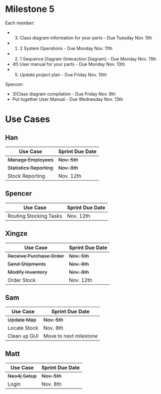 # Milestone 5

Each member:
* 3) Class diagram information for your parts - Due Tuesday Nov. 5th
* 1) 2 System Operations - Due Monday Nov. 11th
* 2) 1 Sequence Diagram (Interaction Diagram) - Due Monday Nov. 11th
* 4f) User manual for your parts - Due Monday Nov. 13th
* 5) Update project plan - Due Friday Nov. 15th

Spencer:
* 3)Class diagram compilation - Due Friday Nov. 8th
* Put together User Manual - Due Wednesday Nov. 13th

Use Cases
=========

Han
---
Use Case | Sprint Due Date
---|---
~~Manage Employees~~ | ~~Nov. 5th~~ 
~~Statistics Reporting~~ | ~~Nov. 8th~~
Stock Reporting | Nov. 12th

Spencer
-------
Use Case | Sprint Due Date
---|---
Routing Stocking Tasks | Nov. 12th

Xingze
------
Use Case | Sprint Due Date
---|---
~~Receive Purchase Order~~ | ~~Nov. 5th~~
~~Send Shipments~~ | ~~Nov. 8th~~
~~Modify Inventory~~ | ~~Nov. 8th~~
Order Stock | Nov. 12th

Sam
---
Use Case | Sprint Due Date
---|---
~~Update Map~~ | ~~Nov. 5th~~
Locate Stock | Nov. 8th
Clean up GUI | Move to next milestone

Matt
----
Use Case | Sprint Due Date
---|---
~~Neo4j Setup~~ | ~~Nov. 5th~~
Login | Nov. 8th
